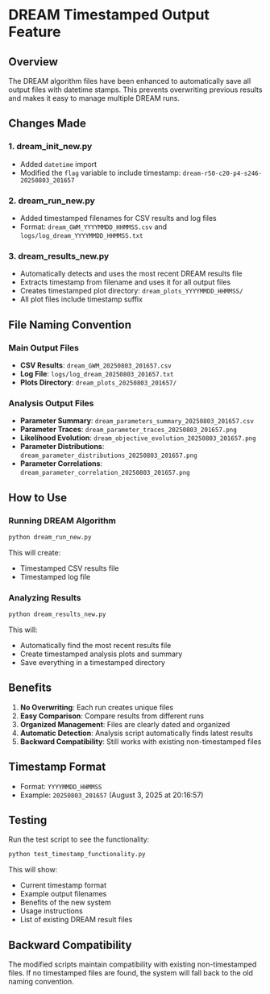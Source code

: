 # DREAM Timestamped Output Feature

## Overview

The DREAM algorithm files have been enhanced to automatically save all output files with datetime stamps. This prevents overwriting previous results and makes it easy to manage multiple DREAM runs.

## Changes Made

### 1. dream_init_new.py
- Added `datetime` import
- Modified the `flag` variable to include timestamp: `dream-r50-c20-p4-s246-20250803_201657`

### 2. dream_run_new.py
- Added timestamped filenames for CSV results and log files
- Format: `dream_GWM_YYYYMMDD_HHMMSS.csv` and `logs/log_dream_YYYYMMDD_HHMMSS.txt`

### 3. dream_results_new.py
- Automatically detects and uses the most recent DREAM results file
- Extracts timestamp from filename and uses it for all output files
- Creates timestamped plot directory: `dream_plots_YYYYMMDD_HHMMSS/`
- All plot files include timestamp suffix

## File Naming Convention

### Main Output Files
- **CSV Results**: `dream_GWM_20250803_201657.csv`
- **Log File**: `logs/log_dream_20250803_201657.txt`
- **Plots Directory**: `dream_plots_20250803_201657/`

### Analysis Output Files
- **Parameter Summary**: `dream_parameters_summary_20250803_201657.csv`
- **Parameter Traces**: `dream_parameter_traces_20250803_201657.png`
- **Likelihood Evolution**: `dream_objective_evolution_20250803_201657.png`
- **Parameter Distributions**: `dream_parameter_distributions_20250803_201657.png`
- **Parameter Correlations**: `dream_parameter_correlation_20250803_201657.png`

## How to Use

### Running DREAM Algorithm
```bash
python dream_run_new.py
```
This will create:
- Timestamped CSV results file
- Timestamped log file

### Analyzing Results
```bash
python dream_results_new.py
```
This will:
- Automatically find the most recent results file
- Create timestamped analysis plots and summary
- Save everything in a timestamped directory

## Benefits

1. **No Overwriting**: Each run creates unique files
2. **Easy Comparison**: Compare results from different runs
3. **Organized Management**: Files are clearly dated and organized
4. **Automatic Detection**: Analysis script automatically finds latest results
5. **Backward Compatibility**: Still works with existing non-timestamped files

## Timestamp Format

- Format: `YYYYMMDD_HHMMSS`
- Example: `20250803_201657` (August 3, 2025 at 20:16:57)

## Testing

Run the test script to see the functionality:
```bash
python test_timestamp_functionality.py
```

This will show:
- Current timestamp format
- Example output filenames
- Benefits of the new system
- Usage instructions
- List of existing DREAM result files

## Backward Compatibility

The modified scripts maintain compatibility with existing non-timestamped files. If no timestamped files are found, the system will fall back to the old naming convention.
